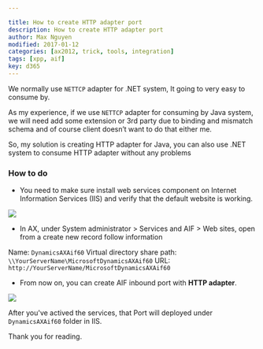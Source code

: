 ```yaml
---

title: How to create HTTP adapter port
description: How to create HTTP adapter port
author: Max Nguyen
modified: 2017-01-12
categories: [ax2012, trick, tools, integration]
tags: [xpp, aif]
key: d365
---
```


We normally use `NETTCP` adapter for .NET system, It going to very easy to consume by.

As my experience, if we use `NETTCP` adapter for consuming by Java system, we will need add some extension or 3rd party due to binding and mismatch schema and of course client doesn’t want to do that either me.

So, my solution is creating HTTP adapter for Java, you can also use .NET system to consume HTTP adapter without any problems

<!--more-->

### How to do

* You need to make sure install web services component on Internet Information Services (IIS) and verify that the default website is working.

![]({{site.url}}/assets/imagesposts/How-to-create-HTTP-adapter-port-1.png)

* In AX, under System administrator > Services and AIF > Web sites, open from a create new record follow information

Name: `DynamicsAXAif60`
Virtual directory share path: `\\YourServerName\MicrosoftDynamicsAXAif60`
URL: `http://YourServerName/MicrosoftDynamicsAXAif60`

* From now on, you can create AIF inbound port with **HTTP adapter**.

![]({{site.url}}/assets/imagesposts/How-to-create-HTTP-adapter-port-2.png)

After you've actived the services, that Port will deployed under `DynamicsAXAif60` folder in IIS.

Thank you for reading.
